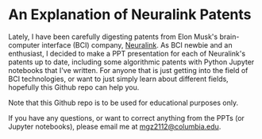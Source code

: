 # An Explanation of Neuralink Patents

Lately, I have been carefully digesting patents from Elon Musk's brain-computer interface (BCI) company, [Neuralink](https://www.neuralink.com/). As BCI newbie and an enthusiast, I decided to make a PPT presentation for each of Neuralink's patents up to date, including some algorithmic patents with Python Jupyter notebooks that I've written. For anyone that is just getting into the field of BCI technologies, or want to just simply learn about different fields, hopefully this Github repo can help you. 

Note that this Github repo is to be used for educational purposes only. 

If you have any questions, or want to correct anything from the PPTs (or Jupyter notebooks), please email me at mgz2112@columbia.edu. 
